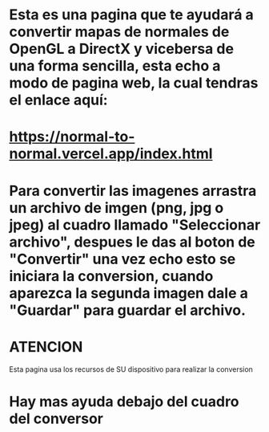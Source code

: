 # Esta es una pagina que te ayudará a convertir mapas de normales de OpenGL a DirectX y vicebersa de una forma sencilla, esta echo a modo de pagina web, la cual tendras el enlace aquí:
# https://normal-to-normal.vercel.app/index.html


# Para convertir las imagenes arrastra un archivo de imgen (png, jpg o jpeg) al cuadro llamado "Seleccionar archivo", despues le das al boton de "Convertir" una vez echo esto se iniciara la conversion, cuando aparezca la segunda imagen dale a "Guardar" para guardar el archivo.

# ATENCION
Esta pagina usa los recursos de SU dispositivo para realizar la conversion

# Hay mas ayuda debajo del cuadro del conversor
